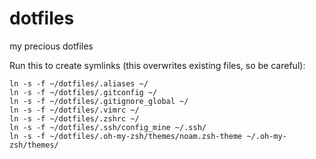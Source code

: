 dotfiles
========

my precious dotfiles

Run this to create symlinks (this overwrites existing files, so be careful):
```
ln -s -f ~/dotfiles/.aliases ~/
ln -s -f ~/dotfiles/.gitconfig ~/
ln -s -f ~/dotfiles/.gitignore_global ~/
ln -s -f ~/dotfiles/.vimrc ~/
ln -s -f ~/dotfiles/.zshrc ~/
ln -s -f ~/dotfiles/.ssh/config_mine ~/.ssh/
ln -s -f ~/dotfiles/.oh-my-zsh/themes/noam.zsh-theme ~/.oh-my-zsh/themes/
```
